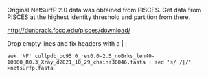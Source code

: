 Original NetSurfP 2.0 data was obtained from PISCES. Get data from PISCES at the highest identity threshold and partition from there.  

http://dunbrack.fccc.edu/pisces/download/  

Drop empty lines and fix headers with a | :  
```
awk 'NF' cullpdb_pc95.0_res0.0-2.5_noBrks_len40-10000_R0.3_Xray_d2021_10_29_chains30046.fasta | sed 's/ /|/' >netsurfp.fasta
```